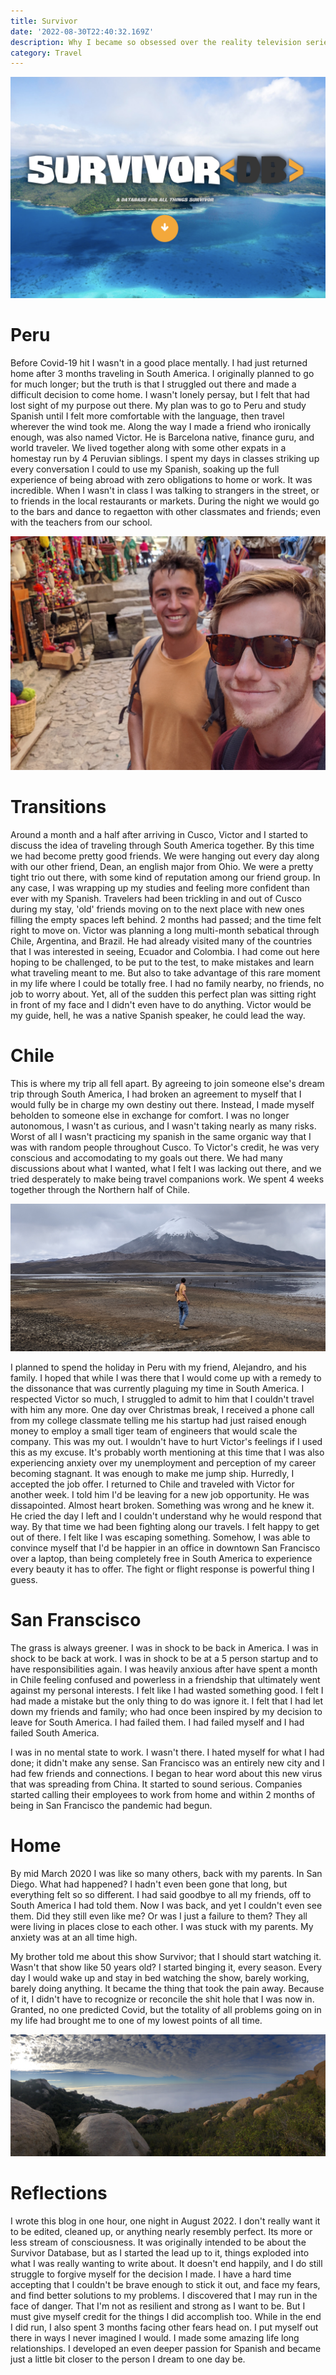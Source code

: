 ```yaml
---
title: Survivor
date: '2022-08-30T22:40:32.169Z'
description: Why I became so obsessed over the reality television series Survivor during the Covid-19 pandemic.
category: Travel
---
```


![survivor-db](../assets/survivor-db.png)

# Peru

Before Covid-19 hit I wasn't in a good place mentally. I had just returned home after 3 months traveling in South America. I originally planned to go for much longer; but the truth is that I struggled out there and made a difficult decision to come home. I wasn't lonely persay, but I felt that had lost sight of my purpose out there. My plan was to go to Peru and study Spanish until I felt more comfortable with the language, then travel wherever the wind took me. Along the way I made a friend who ironically enough, was also named Victor. He is Barcelona native, finance guru, and world traveler. We lived together along with some other expats in a homestay run by 4 Peruvian siblings. I spent my days in classes striking up every conversation I could to use my Spanish, soaking up the full experience of being abroad with zero obligations to home or work. It was incredible. When I wasn't in class I was talking to strangers in the street, or to friends in the local restaurants or markets. During the night we would go to the bars and dance to regaetton with other classmates and friends; even with the teachers from our school.

![v2peru](../assets/v2peru.jpg)

# Transitions

Around a month and a half after arriving in Cusco, Victor and I started to discuss the idea of traveling through South America together. By this time we had become pretty good friends. We were hanging out every day along with our other friend, Dean, an english major from Ohio. We were a pretty tight trio out there, with some kind of reputation among our friend group. In any case, I was wrapping up my studies and feeling more confident than ever with my Spanish. Travelers had been trickling in and out of Cusco during my stay, 'old' friends moving on to the next place with new ones filling the empty spaces left behind. 2 months had passed; and the time felt right to move on. Victor was planning a long multi-month sebatical through Chile, Argentina, and Brazil. He had already visited many of the countries that I was interested in seeing, Ecuador and Colombia. I had come out here hoping to be challenged, to be put to the test, to make mistakes and learn what traveling meant to me. But also to take advantage of this rare moment in my life where I could be totally free. I had no family nearby, no friends, no job to worry about. Yet, all of the sudden this perfect plan was sitting right in front of my face and I didn't even have to do anything. Victor would be my guide, hell, he was a native Spanish speaker, he could lead the way.

# Chile

This is where my trip all fell apart. By agreeing to join someone else's dream trip through South America, I had broken an agreement to myself that I would fully be in charge my own destiny out there. Instead, I made myself beholden to someone else in exchange for comfort. I was no longer autonomous, I wasn't as curious, and I wasn't taking nearly as many risks. Worst of all I wasn't practicing my spanish in the same organic way that I was with random people throughout Cusco. To Victor's credit, he was very conscious and accomodating to my goals out there. We had many discussions about what I wanted, what I felt I was lacking out there, and we tried desperately to make being travel companions work. We spent 4 weeks together through the Northern half of Chile.

![victorchile](../assets/victorchile.jpg)

I planned to spend the holiday in Peru with my friend, Alejandro, and his family. I hoped that while I was there that I would come up with a remedy to the dissonance that was currently plaguing my time in South America. I respected Victor so much, I struggled to admit to him that I couldn't travel with him any more. One day over Christmas break, I received a phone call from my college classmate telling me his startup had just raised enough money to employ a small tiger team of engineers that would scale the company. This was my out. I wouldn't have to hurt Victor's feelings if I used this as my excuse. It's probably worth mentioning at this time that I was also experiencing anxiety over my unemployment and perception of my career becoming stagnant. It was enough to make me jump ship. Hurredly, I accepted the job offer. I returned to Chile and traveled with Victor for another week. I told him I'd be leaving for a new job opportunity. He was dissapointed. Almost heart broken. Something was wrong and he knew it. He cried the day I left and I couldn't understand why he would respond that way. By that time we had been fighting along our travels. I felt happy to get out of there. I felt like I was escaping something. Somehow, I was able to convince myself that I'd be happier in an office in downtown San Francisco over a laptop, than being completely free in South America to experience every beauty it has to offer. The fight or flight response is powerful thing I guess.

# San Franscisco

The grass is always greener. I was in shock to be back in America. I was in shock to be back at work. I was in shock to be at a 5 person startup and to have responsibilities again. I was heavily anxious after have spent a month in Chile feeling confused and powerless in a friendship that ultimately went against my personal interests. I felt like I had wasted something good. I felt I had made a mistake but the only thing to do was ignore it. I felt that I had let down my friends and family; who had once been inspired by my decision to leave for South America. I had failed them. I had failed myself and I had failed South America.

I was in no mental state to work. I wasn't there. I hated myself for what I had done; it didn't make any sense. San Francisco was an entirely new city and I had few friends and connections. I began to hear word about this new virus that was spreading from China. It started to sound serious. Companies started calling their employees to work from home and within 2 months of being in San Francisco the pandemic had begun.

# Home

By mid March 2020 I was like so many others, back with my parents. In San Diego. What had happened? I hadn't even been gone that long, but everything felt so so different. I had said goodbye to all my friends, off to South America I had told them. Now I was back, and yet I couldn't even see them. Did they still even like me? Or was I just a failure to them? They all were living in places close to each other. I was stuck with my parents. My anxiety was at an all time high.

My brother told me about this show Survivor; that I should start watching it. Wasn't that show like 50 years old? I started binging it, every season. Every day I would wake up and stay in bed watching the show, barely working, barely doing anything. It became the thing that took the pain away. Because of it, I didn't have to recognize or reconcile the shit hole that I was now in. Granted, no one predicted Covid, but the totality of all problems going on in my life had brought me to one of my lowest points of all time.

![home](../assets/home.jpg)

# Reflections

I wrote this blog in one hour, one night in August 2022. I don't really want it to be edited, cleaned up, or anything nearly resembly perfect. Its more or less stream of consciousness. It was originally intended to be about the Survivor Database, but as I started the lead up to it, things exploded into what I was really wanting to write about. It doesn't end happily, and I do still struggle to forgive myself for the decision I made. I have a hard time accepting that I couldn't be brave enough to stick it out, and face my fears, and find better solutions to my problems. I discovered that I may run in the face of danger. That I'm not as resilient and strong as I want to be. But I must give myself credit for the things I did accomplish too. While in the end I did run, I also spent 3 months facing other fears head on. I put myself out there in ways I never imagined I would. I made some amazing life long relationships. I developed an even deeper passion for Spanish and became just a little bit closer to the person I dream to one day be.
